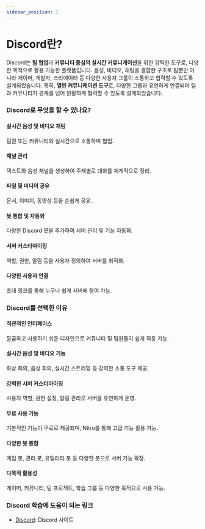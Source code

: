 ```yaml
---
sidebar_position: 1
---
```


# Discord란?

Discord는 **팀 협업**과 **커뮤니티 중심의 실시간 커뮤니케이션**을 위한 강력한 도구로, 다양한 목적으로 활용 가능한 플랫폼입니다. 음성, 비디오, 채팅을 결합한 구조로 팀뿐만 아니라 게이머, 개발자, 크리에이터 등 다양한 사용자 그룹이 소통하고 협력할 수 있도록 설계되었습니다. 특히, **열린 커뮤니케이션 도구**로, 다양한 그룹과 유연하게 연결되며 팀과 커뮤니티가 경계를 넘어 원활하게 협력할 수 있도록 설계되었습니다.

### **Discord로 무엇을 할 수 있나요?**

#### **실시간 음성 및 비디오 채팅**

팀원 또는 커뮤니티와 실시간으로 소통하며 협업.

#### **채널 관리**

텍스트와 음성 채널을 생성하여 주제별로 대화를 체계적으로 정리.

#### **파일 및 미디어 공유**

문서, 이미지, 동영상 등을 손쉽게 공유.

#### **봇 통합 및 자동화**

다양한 Discord 봇을 추가하여 서버 관리 및 기능 자동화.

#### **서버 커스터마이징**

역할, 권한, 알림 등을 사용자 정의하여 서버를 최적화.

#### **다양한 사용자 연결**

초대 링크를 통해 누구나 쉽게 서버에 참여 가능.

### **Discord를 선택한 이유**

#### **직관적인 인터페이스**

깔끔하고 사용하기 쉬운 디자인으로 커뮤니티 및 팀원들이 쉽게 적응 가능.

#### **실시간 음성 및 비디오 기능**

화상 회의, 음성 회의, 실시간 스트리밍 등 강력한 소통 도구 제공.

#### **강력한 서버 커스터마이징**

사용자 역할, 권한 설정, 알림 관리로 서버를 유연하게 운영.

#### **무료 사용 가능**

기본적인 기능이 무료로 제공되며, Nitro를 통해 고급 기능 활용 가능.

#### **다양한 봇 통합**

게임 봇, 관리 봇, 유틸리티 봇 등 다양한 봇으로 서버 기능 확장.

#### **다목적 활용성**

게이머, 커뮤니티, 팀 프로젝트, 학습 그룹 등 다양한 목적으로 사용 가능.

### **Discord 학습에 도움이 되는 링크**

- [Discord](https://discord.com/): Discord 사이트
